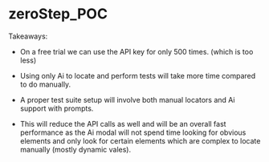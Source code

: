 # zeroStep_POC

Takeaways:

- On a free trial we can use the API key for only 500 times. (which is too less)

- Using only Ai to locate and perform tests will take more time compared to do manually.

- A proper test suite setup will involve both manual locators and Ai support with prompts.
 - This will reduce the API calls as well and will be an overall fast performance as the Ai modal will not spend time looking for obvious elements and only look for certain elements which are complex to locate manually (mostly dynamic vales).
